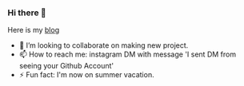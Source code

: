 ### Hi there 👋

Here is my [blog](https://gyfolder.github.io)
- 👯 I’m looking to collaborate on making new project.
- 📫 How to reach me: instagram DM with message 'I sent DM from seeing your Github Account'
- ⚡ Fun fact: I'm now on summer vacation.


<!--
**gyfolder/gyfolder** is a ✨ _special_ ✨ repository because its `README.md` (this file) appears on your GitHub profile.

Here are some ideas to get you started:

- 🔭 I’m currently working on ...
- 🌱 I’m currently learning ...
- 👯 I’m looking to collaborate on ...
- 🤔 I’m looking for help with ...
- 💬 Ask me about ...
- 📫 How to reach me: ...
- 😄 Pronouns: ...
- ⚡ Fun fact: ...
-->
